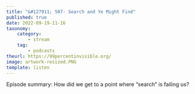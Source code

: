 ```yaml
---
title: "&#127911; 507- Search and Ye Might Find"
published: true
date: 2022-09-19-11-16
taxonomy:
    category:
        - stream
    tag:
        - podcasts
theurl: https://99percentinvisible.org/
image: artwork-resized.PNG
template: listen
---
```


Episode summary: How did we get to a point where &ldquo;search&rdquo; is failing us?

